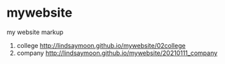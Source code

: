 # mywebsite
my website markup
1. college http://lindsaymoon.github.io/mywebsite/02college
1. company http://lindsaymoon.github.io/mywebsite/20210111_company

